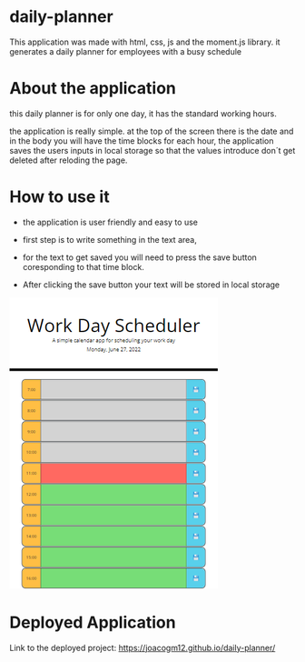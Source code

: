 # daily-planner

This application was made with html, css, js and the moment.js library. it generates a daily planner for employees with a busy schedule

# About the application
this daily planner is for only one day, it has the standard working hours.

the application is really simple. at the top of the screen there is the date and in the body you will have the time blocks for each hour, the application saves the users inputs in local storage so that the values introduce don´t get deleted after reloding the page.

# How to use it

* the application is user friendly and easy to use 

* first step is to write something in the text area, 

* for the text to get saved you will need to press the save button coresponding to that time block.

* After clicking the save button your text will be stored in local storage

![image1](Assets/images/Captura%20de%20pantalla%202022-06-27%20112821.png)

# Deployed Application

Link to the deployed project: https://joacogm12.github.io/daily-planner/